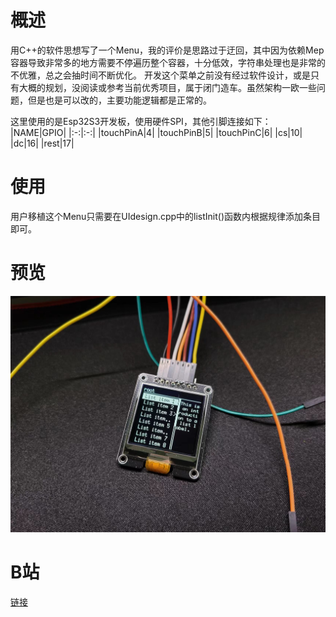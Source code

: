 <!--
 * @Author: feoar feoar@outlook.com
 * @Date: 2023-06-30 22:54:03
 * @LastEditors: feoar feoar@outlook.com
 * @LastEditTime: 2023-07-01 21:53:22
 * @FilePath: /Menu_SSD1327_S3/README.md
 * @Description: 
-->
# 概述
用C++的软件思想写了一个Menu，我的评价是思路过于迂回，其中因为依赖Mep容器导致非常多的地方需要不停遍历整个容器，十分低效，字符串处理也是非常的不优雅，总之会抽时间不断优化。
开发这个菜单之前没有经过软件设计，或是只有大概的规划，没阅读或参考当前优秀项目，属于闭门造车。虽然架构一欧一些问题，但是也是可以改的，主要功能逻辑都是正常的。

这里使用的是Esp32S3开发板，使用硬件SPI，其他引脚连接如下：
|NAME|GPIO|
|:-:|:-:|
|touchPinA|4|
|touchPinB|5|
|touchPinC|6|
|cs|10|
|dc|16|
|rest|17|

# 使用
用户移植这个Menu只需要在UIdesign.cpp中的listInit()函数内根据规律添加条目即可。

# 预览
![预览](./img/20230701174445.jpg)

# B站
[链接](https://www.bilibili.com/video/BV1Ph411A7j6)